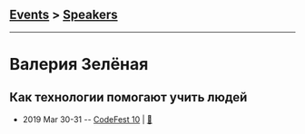 ## [Events](../README.md) > [Speakers](../speakers.md)
---

# Валерия Зелёная

## Как технологии помогают учить людей
- 2019 Mar 30-31 -- [CodeFest 10](https://youtu.be/7V35KQHRoGs)  | [:notebook:](https://speakerdeck.com/codefest/codefest-2019-valieriia-zielionaia-html-academy-kak-tiekhnologhii-pomoghaiut-uchit-liudiei)  
